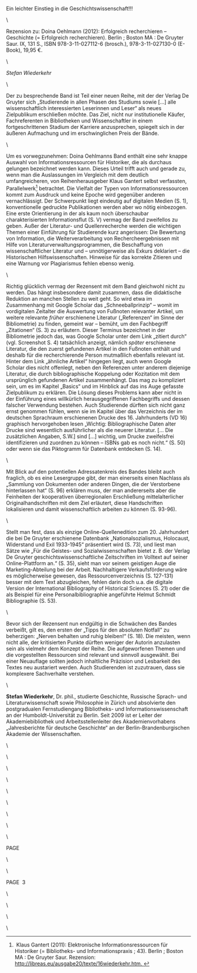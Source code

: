 ﻿Ein leichter Einstieg in die Geschichtswissenschaft!!!

\

Rezension zu: Doina Oehlmann (2012): Erfolgreich recherchieren –
Geschichte (= Erfolgreich recherchieren). Berlin ; Boston MA : De
Gruyter Saur. IX, 131 S., ISBN 978-3-11-027112-6 (brosch.),
978-3-11-027130-0 (E-Book), 19,95 €.

\

*Stefan Wiederkehr*

\

Der zu besprechende Band ist Teil einer neuen Reihe, mit der der Verlag
De Gruyter sich „Studierende in allen Phasen des Studiums sowie [...]
alle wissenschaftlich interessierten Leserinnen und Leser“ als neues
Zielpublikum erschließen möchte. Das Ziel, nicht nur institutionelle
Käufer, Fachreferenten in Bibliotheken und Wissenschaftler in einem
fortgeschrittenen Stadium der Karriere anzusprechen, spiegelt sich in
der äußeren Aufmachung und im erschwinglichen Preis der Bände.

\

Um es vorwegzunehmen: Doina Oehlmanns Band enthält eine sehr knappe
Auswahl von Informationsressourcen für Historiker, die als durchaus
gelungen bezeichnet werden kann. Dieses Urteil trifft auch und gerade
zu, wenn man die Auslassungen im Vergleich mit dem deutlich
umfangreicheren, von Reihenherausgeber Klaus Gantert selbst verfassten,
Parallelwerk[^1] betrachtet. Die Vielfalt der Typen von
Informationsressourcen kommt zum Ausdruck und keine Epoche wird
gegenüber anderen vernachlässigt. Der Schwerpunkt liegt eindeutig auf
digitalen Medien (S. 1), konventionelle gedruckte Publikationen werden
aber wo nötig einbezogen. Eine erste Orientierung in der als kaum noch
überschaubar charakterisierten Informationsflut (S. V) vermag der Band
zweifellos zu geben. Außer der Literatur- und Quellenrecherche werden
die wichtigen Themen einer Einführung für Studierende kurz angerissen:
Die Bewertung von Information, die Weiterverarbeitung von
Rechercheergebnissen mit Hilfe von Literaturverwaltungsprogrammen, die
Beschaffung von wissenschaftlicher Literatur und – unnötigerweise als
Exkurs deklariert – die Historischen Hilfswissenschaften. Hinweise für
das korrekte Zitieren und eine Warnung vor Plagiarismus fehlen ebenso
wenig.

\

Richtig glücklich vermag der Rezensent mit dem Band gleichwohl nicht zu
werden. Das hängt insbesondere damit zusammen, dass die didaktische
Reduktion an manchen Stellen zu weit geht. So wird etwa im Zusammenhang
mit Google Scholar das „Schneeballprinzip“ – womit im vordigitalen
Zeitalter die Auswertung von Fußnoten relevanter Artikel, um weitere
relevante *früher* erschienene Literatur („Referenzen“ im Sinne der
Bibliometrie) zu finden, gemeint war – bemüht, um den Fachbegriff
„Zitationen“ (S. 3) zu erläutern. Dieser Terminus bezeichnet in der
Bibliometrie jedoch das, was Google Scholar unter dem Link „zitiert
durch“ (vgl. Screenshot S. 4) tatsächlich anzeigt, nämlich *später*
erschienene Literatur, die den zuerst gefundenen Artikel in den Fußnoten
enthält und deshalb für die recherchierende Person mutmaßlich ebenfalls
relevant ist. Hinter dem Link „ähnliche Artikel“ hingegen liegt, auch
wenn Google Scholar dies nicht offenlegt, neben den Referenzen unter
anderem diejenige Literatur, die durch bibliographische Koppelung oder
Kozitation mit dem ursprünglich gefundenen Artikel zusammenhängt. Das
mag zu kompliziert sein, um es im Kapitel „Basics“ und im Hinblick auf
das ins Auge gefasste Zielpublikum zu erklären. Die Lösung dieses
Problems kann aber nicht in der Einführung eines willkürlich
herausgegriffenen Fachbegriffs und dessen falscher Verwendung bestehen.
Auch Studierende dürften sich nicht ganz ernst genommen fühlen, wenn sie
im Kapitel über das Verzeichnis der im deutschen Sprachraum erschienenen
Drucke des 16. Jahrhunderts (VD 16) graphisch hervorgehoben lesen
„Wichtig: Bibliographische Daten alter Drucke sind wesentlich
ausführlicher als die neuerer Literatur. [... Die zusätzlichen Angaben,
S.W.] sind [...] wichtig, um Drucke zweifelsfrei identifizieren und
zuordnen zu können – ISBNs gab es noch nicht.“ (S. 50) oder wenn sie das
Piktogramm für Datenbank entdecken (S. 14).

\

Mit Blick auf den potentiellen Adressatenkreis des Bandes bleibt auch
fraglich, ob es eine Lesergruppe gibt, der man einerseits einen Nachlass
als „Sammlung von Dokumenten oder anderen Dingen, die der Verstorbene
hinterlassen hat“ (S. 96) erklären muss, der man andererseits aber die
Feinheiten der kooperativen überregionalen Erschließung
mittelalterlicher Originalhandschriften mit dem Ziel erläutert, diese
Handschriften lokalisieren und damit wissenschaftlich arbeiten zu können
(S. 93-96).

\

Stellt man fest, dass als einzige Online-Quellenedition zum 20.
Jahrhundert die bei De Gruyter erschienene Datenbank
„Nationalsozialismus, Holocaust, Widerstand und Exil 1933-1945“
präsentiert wird (S. 73), und liest man Sätze wie „Für die Geistes- und
Sozialwissenschaften bietet z. B. der Verlag De Gruyter
geschichtswissenschaftliche Zeitschriften im Volltext auf seiner
Online-Plattform an.“ (S. 35), sieht man vor seinem geistigen Auge die
Marketing-Abteilung bei der Arbeit. Nachhaltigere Verkaufsförderung wäre
es möglicherweise gewesen, das Ressourcenverzeichnis (S. 127-131) besser
mit dem Text abzugleichen, fehlen darin doch u.a. die digitale Version
der International Bibliography of Historical Sciences (S. 21) oder die
als Beispiel für eine Personalbibliographie angeführte Helmut Schmidt
Bibliographie (S. 53).

\

Bevor sich der Rezensent nun endgültig in die Schwächen des Bandes
verbeißt, gilt es, den ersten der „Tipps für den absoluten Notfall“ zu
beherzigen: „Nerven behalten und ruhig bleiben!“ (S. 18). Die meisten,
wenn nicht alle, der kritisierten Punkte dürften weniger der Autorin
anzulasten sein als vielmehr dem Konzept der Reihe. Die aufgeworfenen
Themen und die vorgestellten Ressourcen sind relevant und sinnvoll
ausgewählt. Bei einer Neuauflage sollten jedoch inhaltliche Präzision
und Lesbarkeit des Textes neu austariert werden. Auch Studierenden ist
zuzutrauen, dass sie komplexere Sachverhalte verstehen.

\

**Stefan Wiederkehr**, Dr. phil., studierte Geschichte, Russische
Sprach- und Literaturwissenschaft sowie Philosophie in Zürich und
absolvierte den postgradualen Fernstudiengang Bibliotheks- und
Informationswissenschaft an der Humboldt-Universität zu Berlin. Seit
2009 ist er Leiter der Akademiebibliothek und Arbeitsstellenleiter des
Akademienvorhabens „Jahresberichte für deutsche Geschichte“ an der
Berlin-Brandenburgischen Akademie der Wissenschaften.

[^1]: Klaus Gantert (2011): Elektronische Informationsressourcen für
Historiker (= Bibliotheks- und Informationspraxis ; 43). Berlin ; Boston
MA : De Gruyter Saur. Rezension:
http://libreas.eu/ausgabe20/texte/16wiederkehr.htm. 

\

\

\

\

\

\

\

\

\

PAGE  

\

\

PAGE  3

\

\

\

\

